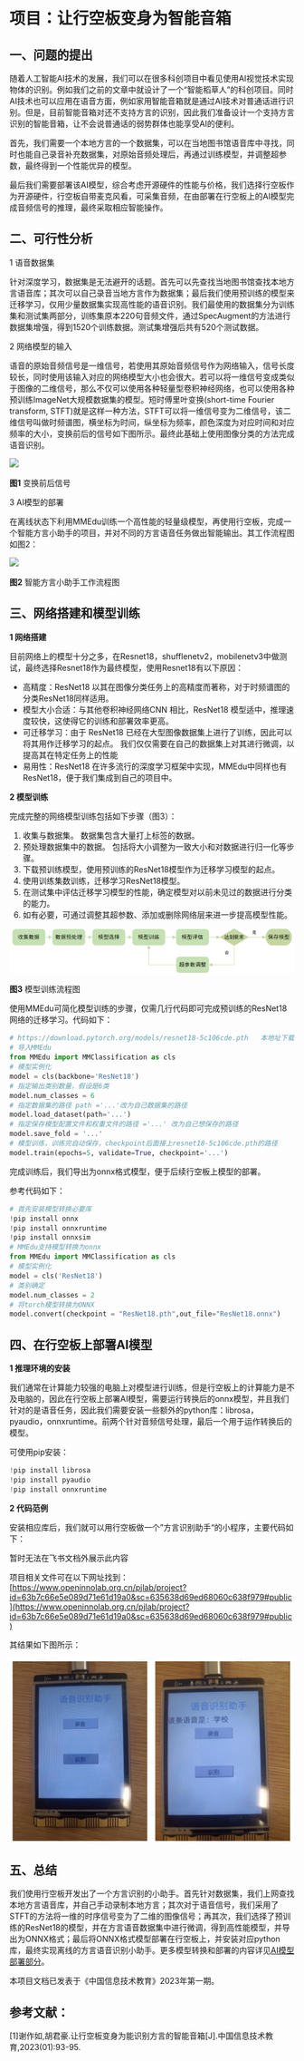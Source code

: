 # 项目：让行空板变身为智能音箱

## 一、问题的提出

随着人工智能AI技术的发展，我们可以在很多科创项目中看见使用AI视觉技术实现物体的识别。例如我们之前的文章中就设计了一个“智能稻草人”的科创项目。同时AI技术也可以应用在语音方面，例如家用智能音箱就是通过AI技术对普通话进行识别。但是，目前智能音箱对还不支持方言的识别，因此我们准备设计一个支持方言识别的智能音箱，让不会说普通话的弱势群体也能享受AI的便利。

首先，我们需要一个本地方言的一个数据集，可以在当地图书馆语音库中寻找，同时也能自己录音补充数据集，对原始音频处理后，再通过训练模型，并调整超参数，最终得到一个性能优异的模型。

最后我们需要部署该AI模型，综合考虑开源硬件的性能与价格，我们选择行空板作为开源硬件，行空板自带麦克风看，可采集音频，在由部署在行空板上的AI模型完成音频信号的推理，最终采取相应智能操作。

## 二、可行性分析

1 语音数据集

针对深度学习，数据集是无法避开的话题。首先可以先查找当地图书馆查找本地方言语音库；其次可以自己录音当地方言作为数据集；最后我们使用预训练的模型来迁移学习，仅用少量数据集实现高性能的语音识别。我们最使用的数据集分为训练集和测试集两部分，训练集原本220句音频文件，通过SpecAugment的方法进行数据集增强，得到1520个训练数据。测试集增强后共有520个测试数据。

2 网络模型的输入

语音的原始音频信号是一维信号，若使用其原始音频信号作为网络输入，信号长度较长，同时使用该输入对应的网络模型大小也会很大。若可以将一维信号变成类似于图像的二维信号，那么不仅可以使用各种轻量型卷积神经网络，也可以使用各种预训练ImageNet大规模数据集的模型。短时傅里叶变换(short-time Fourier transform, STFT)就是这样一种方法，STFT可以将一维信号变为二维信号，该二维信号叫做时频谱图，横坐标为时间，纵坐标为频率，颜色深度为对应时间和对应频率的大小，变换前后的信号如下图所示。最终此基础上使用图像分类的方法完成语音识别。

![](../../images/support_resources/after_trans.png)

**图1** 变换前后信号

3 AI模型的部署

在离线状态下利用MMEdu训练一个高性能的轻量级模型，再使用行空板，完成一个智能方言小助手的项目，并对不同的方言语音任务做出智能输出。其工作流程图如图2：

![](../../images/support_resources/smart_loudspeaker_box.PNG)

**图2** 智能方言小助手工作流程图

## 三、网络搭建和模型训练

**1 网络搭建**

目前网络上的模型十分之多，在Resnet18，shufflenetv2，mobilenetv3中做测试，最终选择Resnet18作为最终模型，使用Resnet18有以下原因：

- 高精度：ResNet18 以其在图像分类任务上的高精度而著称，对于时频谱图的分类ResNet18同样适用。
- 模型大小合适：与其他卷积神经网络CNN 相比，ResNet18 模型适中，推理速度较快，这使得它的训练和部署效率更高。
- 可迁移学习：由于 ResNet18 已经在大型图像数据集上进行了训练，因此可以将其用作迁移学习的起点。 我们仅仅需要在自己的数据集上对其进行微调，以提高其在特定任务上的性能
- 易用性：ResNet18 在许多流行的深度学习框架中实现，MMEdu中同样也有ResNet18，便于我们集成到自己的项目中。

**2 模型训练**

完成完整的网络模型训练包括如下步骤（图3）：

1. 收集与数据集。 数据集包含大量打上标签的数据。
2. 预处理数据集中的数据。 包括将大小调整为一致大小和对数据进行归一化等步骤。
3. 下载预训练模型，使用预训练的ResNet18模型作为迁移学习模型的起点。
4. 使用训练集数训练，迁移学习ResNet18模型。
5. 在测试集中评估迁移学习模型的性能，确定模型对以前未见过的数据进行分类的能力。
6. 如有必要，可通过调整其超参数、添加或删除网络层来进一步提高模型性能。

![](../../../images/support_resources/training_flow.png)

**图3** 模型训练流程图

使用MMEdu可简化模型训练的步骤，仅需几行代码即可完成预训练的ResNet18网络的迁移学习。代码如下：

```Python
# https://download.pytorch.org/models/resnet18-5c106cde.pth   本地址下载预训练的ResNet18模型 下载好的文件应该叫做 resnet18-5c106cde.pth 的pth文件
# 导入MMEdu
from MMEdu import MMClassification as cls
# 模型实例化
model = cls(backbone='ResNet18')
# 指定输出类别数量，假设是6类
model.num_classes = 6
# 指定数据集的路径 path ='...'改为自己数据集的路径
model.load_dataset(path='...')
# 指定保存模型配置文件和权重文件的路径 ='...' 改为自己想保存的路径
model.save_fold = '...'
# 模型训练，训练完自动保存，checkpoint后面接上resnet18-5c106cde.pth的路径
model.train(epochs=5, validate=True, checkpoint='...')
```

完成训练后，我们导出为onnx格式模型，便于后续行空板上模型的部署。

参考代码如下：

```Python
# 首先安装模型转换必要库
!pip install onnx
!pip install onnxruntime
!pip install onnxsim
# MMEdu支持模型转换为onnx
from MMEdu import MMClassification as cls
# 模型实例化
model = cls('ResNet18')
# 类别确定
model.num_classes = 2
# 将torch模型转换为ONNX
model.convert(checkpoint = "ResNet18.pth",out_file="ResNet18.onnx")
```

## 四、在行空板上部署AI模型

**1 推理环境的安装**

我们通常在计算能力较强的电脑上对模型进行训练，但是行空板上的计算能力是不及电脑的，因此在行空板上部署AI模型，需要运行转换后的onnx模型，并且我们针对的是语音任务，因此我们需要安装一些额外的python库：librosa，pyaudio，onnxruntime。前两个针对音频信号处理，最后一个用于运作转换后的模型。

可使用pip安装：

```Python
!pip install librosa
!pip install pyaudio
!pip install onnxruntime
```

**2 代码范例**

安装相应库后，我们就可以用行空板做一个”方言识别助手“的小程序，主要代码如下：

暂时无法在飞书文档外展示此内容

项目相关文件可在以下网址找到：[https://www.openinnolab.org.cn/pjlab/project?id=63b7c66e5e089d71e61d19a0&sc=635638d69ed68060c638f979#public](https://www.openinnolab.org.cn/pjlab/project?id=63b7c66e5e089d71e61d19a0&sc=635638d69ed68060c638f979#public)

其结果如下图所示：

![](../../../images/support_resources/IntelligentVoiceAssistant.png)

## 五、总结

我们使用行空板开发出了一个方言识别的小助手。首先针对数据集，我们上网查找本地方言语音库，并自己手动录制本地方言；其次对于语音信号，我们采用了STFT的方法将一维的时序信号变为了二维的图像信号；再其次，我们选择了预训练的ResNet18的模型，并在方言语音数据集中进行微调，得到高性能模型，并导出为ONNX格式；最后将ONNX格式模型部署在行空板上，并安装对应python库，最终实现离线的方言语音识别小助手。更多模型转换和部署的内容详见[AI模型部署部分](https://xedu.readthedocs.io/zh/master/mmedu/model_convert.html)。

本项目文档已发表于《中国信息技术教育》2023年第一期。

## 参考文献：

[1]谢作如,胡君豪.让行空板变身为能识别方言的智能音箱[J].中国信息技术教育,2023(01):93-95.